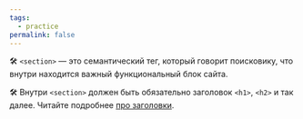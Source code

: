 ```yaml
---
tags:
  - practice
permalink: false
---
```


🛠 `<section>` — это семантический тег, который говорит поисковику, что внутри находится важный функциональный блок сайта.

🛠 Внутри `<section>` должен быть обязательно заголовок `<h1>`, `<h2>` и так далее. Читайте подробнее [про заголовки](/html/h1-h6).
